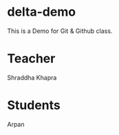# delta-demo
This is a Demo for Git &amp; Github class.

# Teacher
Shraddha Khapra

# Students
Arpan